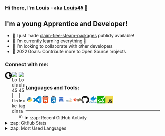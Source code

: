 ### Hi there, I'm Louis - aka [Louis45][website] 👋 

## I'm a young Apprentice and Developer!

- 🔭 I just made [claim-free-steam-packages](https://github.com/Luois45/claim-free-steam-packages) publicly available!
- 🌱 I’m currently learning everything 🤣
- 👯 I’m looking to collaborate with other developers
- 🥅 2022 Goals: Contribute more to Open Source projects

### Connect with me:

[<img align="left" alt="linktree.louis45.de" width="22px" src="https://raw.githubusercontent.com/iconic/open-iconic/master/svg/globe.svg" />][website]
[<img align="left" alt="Louis45 | LinkedIn" width="22px" src="https://cdn.jsdelivr.net/npm/simple-icons@v3/icons/linkedin.svg" />][linkedin]
[<img align="left" alt="Louis45 | Instagram" width="22px" src="https://cdn.jsdelivr.net/npm/simple-icons@v3/icons/instagram.svg" />][instagram]

<br />

### Languages and Tools:

[<img align="left" alt="Python" width="26px" src="https://raw.githubusercontent.com/github/explore/80688e429a7d4ef2fca1e82350fe8e3517d3494d/topics/python/python.png" />](https://github.com/topics/python)
[<img align="left" alt="Visual Studio Code" width="26px" src="https://raw.githubusercontent.com/github/explore/bbd48b997e8d0bef63f676eca4da5e1f76487b56/topics/visual-studio-code/visual-studio-code.png" />](https://github.com/topics/visual-studio-code)
[<img align="left" alt="HTML" width="26px" src="https://raw.githubusercontent.com/github/explore/80688e429a7d4ef2fca1e82350fe8e3517d3494d/topics/html/html.png" />](https://github.com/topics/html)
[<img align="left" alt="CSS" width="26px" src="https://raw.githubusercontent.com/github/explore/80688e429a7d4ef2fca1e82350fe8e3517d3494d/topics/css/css.png" />](https://github.com/topics/css)
[<img align="left" alt="SQL" width="26px" src="https://raw.githubusercontent.com/github/explore/80688e429a7d4ef2fca1e82350fe8e3517d3494d/topics/sql/sql.png" />](https://github.com/topics/sql)
[<img align="left" alt="MySQL" width="26px" src="https://raw.githubusercontent.com/github/explore/80688e429a7d4ef2fca1e82350fe8e3517d3494d/topics/mysql/mysql.png" />](https://github.com/topics/mysql)
[<img align="left" alt="Git" width="26px" src="https://raw.githubusercontent.com/github/explore/80688e429a7d4ef2fca1e82350fe8e3517d3494d/topics/git/git.png" />](https://github.com/topics/git)
[<img align="left" alt="GitHub" width="26px" src="https://raw.githubusercontent.com/github/explore/78df643247d429f6cc873026c0622819ad797942/topics/github/github.png" />](https://github.com/topics/github)
[<img align="left" alt="GitHub" width="26px" src="https://raw.githubusercontent.com/github/explore/80688e429a7d4ef2fca1e82350fe8e3517d3494d/topics/docker/docker.png" />](https://github.com/topics/docker)
[<img align="left" alt="Selenium" width="26px" src="https://raw.githubusercontent.com/github/explore/6c7084bb772f6fabaae377f5ae4a607594234ee6/topics/selenium/selenium.png" />](https://github.com/topics/selenium)
[<img align="left" alt="JavaScript" width="26px" src="https://raw.githubusercontent.com/github/explore/80688e429a7d4ef2fca1e82350fe8e3517d3494d/topics/javascript/javascript.png" />](https://github.com/topics/javascript)

<br />
<br />

---

<details>
  <summary>:zap: Recent GitHub Activity</summary>
  
<!--START_SECTION:activity-->
1. 🚀 Published release [v1.2.8.1](https://github.com/Luois45/Squared-smaller-embeds/releases/tag/v1.2.8.1) in [Luois45/Squared-smaller-embeds](https://github.com/Luois45/Squared-smaller-embeds)
2. 🚀 Published release [v](https://github.com/Luois45/allowNsfw/releases/tag/v1.0) in [Luois45/allowNsfw](https://github.com/Luois45/allowNsfw)
3. 🚀 Published release [v1.0](https://github.com/Luois45/replugged-allowNsfw/releases/tag/v1.0) in [Luois45/replugged-allowNsfw](https://github.com/Luois45/replugged-allowNsfw)
4. 🚀 Published release [Version 1.0](https://github.com/Luois45/replugged-allowNsfw/releases/tag/v1.0) in [Luois45/replugged-allowNsfw](https://github.com/Luois45/replugged-allowNsfw)
5. ❗ Opened issue [#2](https://github.com/MiniDiscordThemes/Squared/issues/2) in [MiniDiscordThemes/Squared](https://github.com/MiniDiscordThemes/Squared)
6. 🚀 Published release [v1.2.8](https://github.com/Luois45/Squared-smaller-embeds/releases/tag/v1.2.8) in [Luois45/Squared-smaller-embeds](https://github.com/Luois45/Squared-smaller-embeds)
7. 🚀 Published release [v1.2.8](https://github.com/Luois45/Squared-smaller-embeds/releases/tag/v1.2.8) in [Luois45/Squared-smaller-embeds](https://github.com/Luois45/Squared-smaller-embeds)
8. 🎉 Merged PR [#60](https://github.com/Luois45/DiscordShopBot/pull/60) in [Luois45/DiscordShopBot](https://github.com/Luois45/DiscordShopBot)
9. 🔒 Closed issue [#258](https://github.com/Luois45/claim-free-steam-packages/issues/258) in [Luois45/claim-free-steam-packages](https://github.com/Luois45/claim-free-steam-packages)
10. 🔒 Closed issue [#248](https://github.com/Luois45/claim-free-steam-packages/issues/248) in [Luois45/claim-free-steam-packages](https://github.com/Luois45/claim-free-steam-packages)
<!--END_SECTION:activity-->
  
</details>

<details>
  <summary>:zap: GitHub Stats</summary>
  <a href="https://github.com/Luois45?tab=repositories">
    <img align="center" alt="Louis45's GitHub Stats" src="https://github-readme-stats.vercel.app/api?username=Luois45&count_private=true&theme=tokyonight&show_icons=true" />
  </a>
</details>

<details>
  <summary>:zap: Most Used Languages</summary>
  <a href="https://github.com/Luois45?tab=repositories">
    <img align="center" alt="Louis45's Most Used Languages" src="https://github-readme-stats.vercel.app/api/top-langs/?username=Luois45&count_private=true&theme=tokyonight&layout=compact" />
  </a>
</details>

[website]: https://linktree.louis45.de/
[instagram]: https://rebrand.ly/instagram-45
[linkedin]: https://rebrand.ly/linkedin-45
